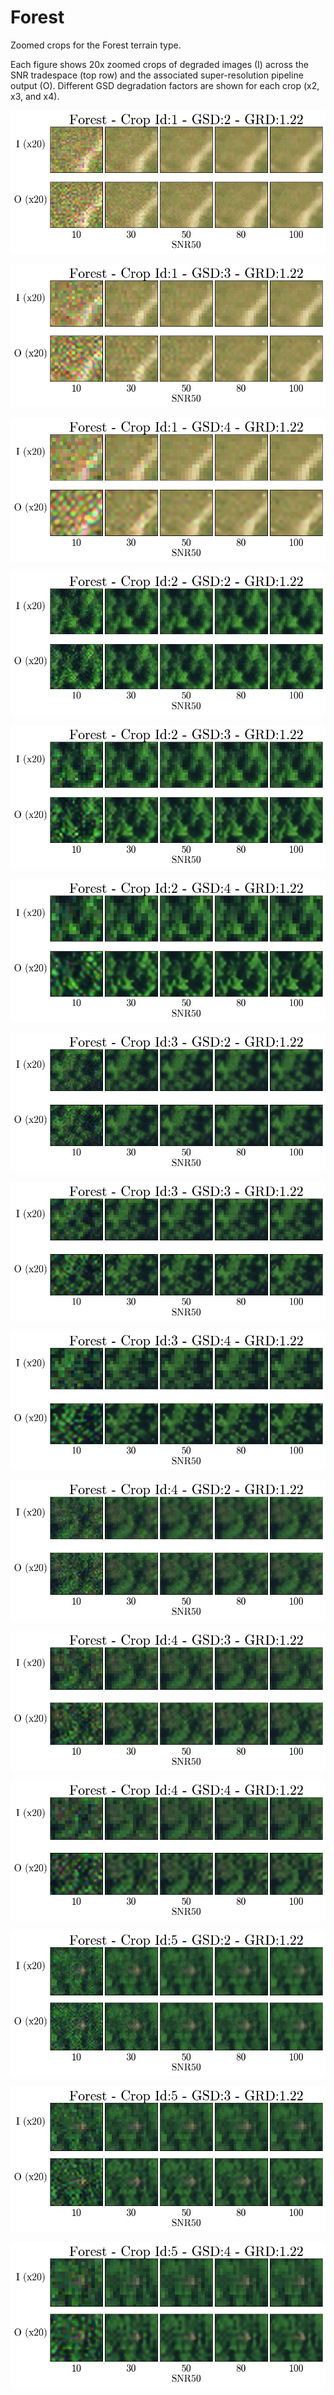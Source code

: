 # Forest

Zoomed crops for the Forest terrain type.

Each figure shows 20x zoomed crops of degraded images (I) across the SNR tradespace (top row) and the associated super-resolution pipeline output (O). Different GSD degradation factors are shown for each crop (x2, x3, and x4).

![](images/forest_cropid1_gsd2_grd0_zoomedcrop.jpg)

![](images/forest_cropid1_gsd3_grd0_zoomedcrop.jpg)

![](images/forest_cropid1_gsd4_grd0_zoomedcrop.jpg)

![](images/forest_cropid2_gsd2_grd0_zoomedcrop.jpg)

![](images/forest_cropid2_gsd3_grd0_zoomedcrop.jpg)

![](images/forest_cropid2_gsd4_grd0_zoomedcrop.jpg)

![](images/forest_cropid3_gsd2_grd0_zoomedcrop.jpg)

![](images/forest_cropid3_gsd3_grd0_zoomedcrop.jpg)

![](images/forest_cropid3_gsd4_grd0_zoomedcrop.jpg)

![](images/forest_cropid4_gsd2_grd0_zoomedcrop.jpg)

![](images/forest_cropid4_gsd3_grd0_zoomedcrop.jpg)

![](images/forest_cropid4_gsd4_grd0_zoomedcrop.jpg)

![](images/forest_cropid5_gsd2_grd0_zoomedcrop.jpg)

![](images/forest_cropid5_gsd3_grd0_zoomedcrop.jpg)

![](images/forest_cropid5_gsd4_grd0_zoomedcrop.jpg)
